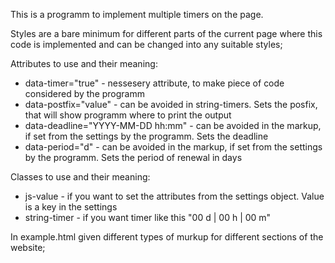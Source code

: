 This is a programm to implement multiple timers on the page.

Styles are a bare minimum for different parts of the current page where this code is implemented and can be changed into any suitable styles;

Attributes to use and their meaning: 

- data-timer="true" - nessesery attribute, to make piece of code considered by the programm
- data-postfix="value" - can be avoided in string-timers. Sets the posfix, that will show programm where to print the output
- data-deadline="YYYY-MM-DD hh:mm" - can be avoided in the markup, if set from the settings by the programm. Sets the deadline
- data-period="d" - can be avoided in the markup, if set from the settings by the programm. Sets the period of renewal in days
  
Classes to use and their meaning: 
- js-value - if you want to set the attributes from the settings object. Value is a key in the settings
- string-timer - if you want timer like this "00 d | 00 h | 00 m"

In example.html given different types of murkup for different sections of the website;